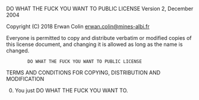 DO WHAT THE FUCK YOU WANT TO PUBLIC LICENSE 
                    Version 2, December 2004 

 Copyright (C) 2018 Erwan Colin <erwan.colin@mines-albi.fr> 

 Everyone is permitted to copy and distribute verbatim or modified 
 copies of this license document, and changing it is allowed as long 
 as the name is changed. 

            DO WHAT THE FUCK YOU WANT TO PUBLIC LICENSE 
   TERMS AND CONDITIONS FOR COPYING, DISTRIBUTION AND MODIFICATION 

  0. You just DO WHAT THE FUCK YOU WANT TO.

